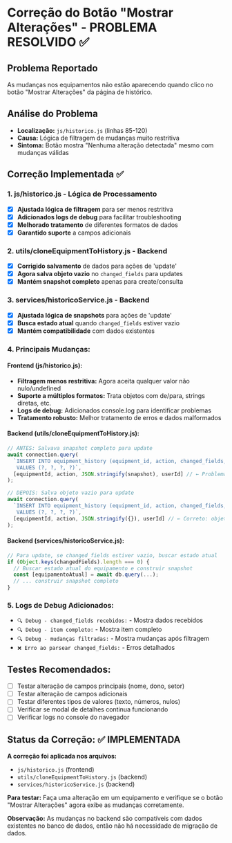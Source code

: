 # Correção do Botão "Mostrar Alterações" - PROBLEMA RESOLVIDO ✅

## Problema Reportado
As mudanças nos equipamentos não estão aparecendo quando clico no botão "Mostrar Alterações" da página de histórico.

## Análise do Problema
- **Localização:** `js/historico.js` (linhas 85-120)
- **Causa:** Lógica de filtragem de mudanças muito restritiva
- **Sintoma:** Botão mostra "Nenhuma alteração detectada" mesmo com mudanças válidas

## Correção Implementada ✅

### 1. **js/historico.js** - Lógica de Processamento
- [x] **Ajustada lógica de filtragem** para ser menos restritiva
- [x] **Adicionados logs de debug** para facilitar troubleshooting
- [x] **Melhorado tratamento** de diferentes formatos de dados
- [x] **Garantido suporte** a campos adicionais

### 2. **utils/cloneEquipmentToHistory.js** - Backend
- [x] **Corrigido salvamento** de dados para ações de 'update'
- [x] **Agora salva objeto vazio** no `changed_fields` para updates
- [x] **Mantém snapshot completo** apenas para create/consulta

### 3. **services/historicoService.js** - Backend
- [x] **Ajustada lógica de snapshots** para ações de 'update'
- [x] **Busca estado atual** quando `changed_fields` estiver vazio
- [x] **Mantém compatibilidade** com dados existentes

### 4. **Principais Mudanças:**

#### Frontend (js/historico.js):
- **Filtragem menos restritiva:** Agora aceita qualquer valor não nulo/undefined
- **Suporte a múltiplos formatos:** Trata objetos com de/para, strings diretas, etc.
- **Logs de debug:** Adicionados console.log para identificar problemas
- **Tratamento robusto:** Melhor tratamento de erros e dados malformados

#### Backend (utils/cloneEquipmentToHistory.js):
```javascript
// ANTES: Salvava snapshot completo para update
await connection.query(
  `INSERT INTO equipment_history (equipment_id, action, changed_fields, user_id)
   VALUES (?, ?, ?, ?)`,
  [equipmentId, action, JSON.stringify(snapshot), userId] // ← Problema: snapshot completo
);

// DEPOIS: Salva objeto vazio para update
await connection.query(
  `INSERT INTO equipment_history (equipment_id, action, changed_fields, user_id)
   VALUES (?, ?, ?, ?)`,
  [equipmentId, action, JSON.stringify({}), userId] // ← Correto: objeto vazio
);
```

#### Backend (services/historicoService.js):
```javascript
// Para update, se changed_fields estiver vazio, buscar estado atual
if (Object.keys(changedFields).length === 0) {
  // Buscar estado atual do equipamento e construir snapshot
  const [equipamentoAtual] = await db.query(...);
  // ... construir snapshot completo
}
```

### 5. **Logs de Debug Adicionados:**
- `🔍 Debug - changed_fields recebidos:` - Mostra dados recebidos
- `🔍 Debug - item completo:` - Mostra item completo
- `🔍 Debug - mudanças filtradas:` - Mostra mudanças após filtragem
- `❌ Erro ao parsear changed_fields:` - Erros detalhados

## Testes Recomendados:
- [ ] Testar alteração de campos principais (nome, dono, setor)
- [ ] Testar alteração de campos adicionais
- [ ] Testar diferentes tipos de valores (texto, números, nulos)
- [ ] Verificar se modal de detalhes continua funcionando
- [ ] Verificar logs no console do navegador

## Status da Correção: ✅ IMPLEMENTADA

**A correção foi aplicada nos arquivos:**
- `js/historico.js` (frontend)
- `utils/cloneEquipmentToHistory.js` (backend)
- `services/historicoService.js` (backend)

**Para testar:** Faça uma alteração em um equipamento e verifique se o botão "Mostrar Alterações" agora exibe as mudanças corretamente.

**Observação:** As mudanças no backend são compatíveis com dados existentes no banco de dados, então não há necessidade de migração de dados.
